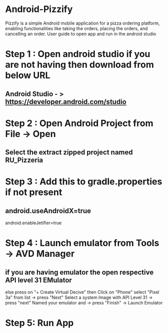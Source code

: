 # Android-Pizzify
Pizzify is a simple Android mobile application for a pizza ordering platform, enabling functionalities like taking the orders, placing the orders, and cancelling an order. 
User guide to open app and run in the android studio

# Step 1  : Open android studio if you are not having then download from below URL

## Android Studio - > https://developer.android.com/studio

# Step 2 : Open Android Project from File -> Open 

## Select the extract zipped project named RU_Pizzeria

# Step 3 : Add this to gradle.properties if not present

## android.useAndroidX=true
   android.enableJetifier=true

# Step 4 : Launch emulator from Tools -> AVD Manager 

## if you are having emulator the open respective API level 31 EMulator
else press on "+ Create Virtual Decive"
then Click on "Phone" select "Pixel 3a" from list -> press "Next"
Select a system Image with API Level 31 -> press "next"
Named your emulator and -> press "Finish" -> Launch Emulator

# Step 5: Run App 
